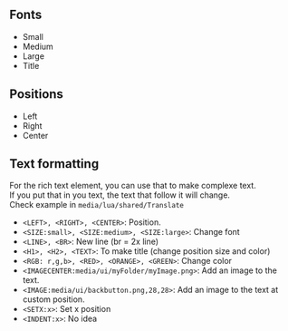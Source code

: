 ## Fonts
- Small
- Medium
- Large
- Title

## Positions
- Left
- Right
- Center

## Text formatting
For the rich text element, you can use that to make complexe text.  
If you put that in you text, the text that follow it will change.  
Check example in `media/lua/shared/Translate`   
- `<LEFT>, <RIGHT>, <CENTER>`: Position.
- `<SIZE:small>, <SIZE:medium>, <SIZE:large>`: Change font
- `<LINE>, <BR>`: New line (br = 2x line)
- `<H1>, <H2>, <TEXT>`: To make title (change position size and color)
- `<RGB: r,g,b>, <RED>, <ORANGE>, <GREEN>`: Change color
- `<IMAGECENTER:media/ui/myFolder/myImage.png>`: Add an image to the text.
- `<IMAGE:media/ui/backbutton.png,28,28>`: Add an image to the text at custom position.
- `<SETX:x>`: Set x position
- `<INDENT:x>`: No idea
